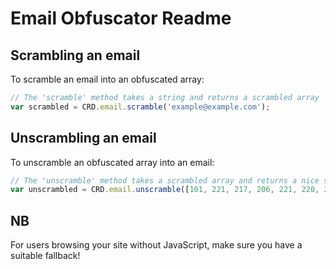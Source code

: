 Email Obfuscator Readme
=======================

Scrambling an email
-------------------

To scramble an email into an obfuscated array:

``` js
// The 'scramble' method takes a string and returns a scrambled array
var scrambled = CRD.email.scramble('example@example.com');
```

Unscrambling an email
---------------------

To unscramble an obfuscated array into an email:

``` js
// The 'unscramble' method takes a scrambled array and returns a nice string
var unscrambled = CRD.email.unscramble([101, 221, 217, 206, 221, 220, 209, 165, 165, 221, 217, 206, 221, 220, 209, 147, 145, 210, 220]);
```

NB
--

For users browsing your site without JavaScript, make sure you have a suitable fallback!
